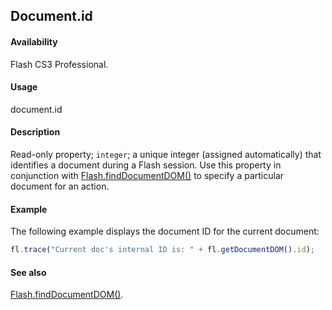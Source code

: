 ## Document.id

#### Availability

Flash CS3 Professional.

#### Usage

document.id

#### Description

Read-only property; `integer`; a unique integer (assigned automatically) that identifies a document during a Flash session. Use this property in conjunction with [Flash.findDocumentDOM()](../Flash_object/Flash25.md) to specify a particular document for an action.

#### Example

The following example displays the document ID for the current document:

```javascript
fl.trace("Current doc's internal ID is: " + fl.getDocumentDOM().id);
```

#### See also

[Flash.findDocumentDOM()](../Flash_object/Flash25.md).
